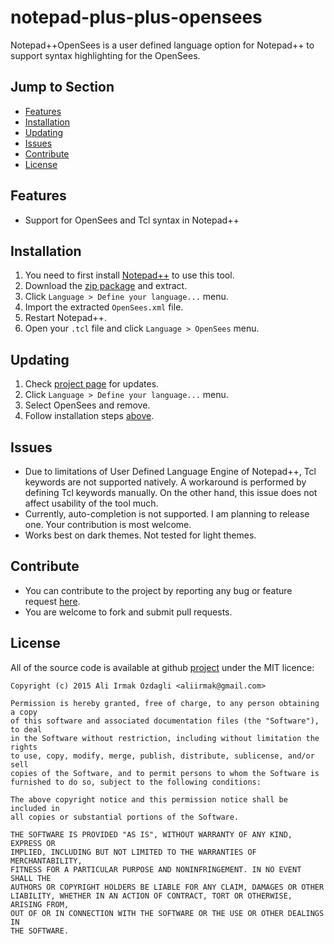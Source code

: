 # notepad-plus-plus-opensees
Notepad++OpenSees is a user defined language option for Notepad++ to support syntax highlighting for the OpenSees.

## Jump to Section

- [Features](#features)
- [Installation](#installation)
- [Updating](#updating)
- [Issues](#issues)
- [Contribute](#contribute)
- [License](#license)

## Features

- Support for OpenSees and Tcl syntax in Notepad++

## Installation

1. You need to first install [Notepad++][npp] to use this tool.
2. Download the [zip package][zipPackage] and extract.
3. Click `Language > Define your language...` menu.
4. Import the extracted `OpenSees.xml` file.
5. Restart Notepad++.
6. Open your `.tcl` file and click `Language > OpenSees` menu.

## Updating

1. Check [project page][home] for updates.
2. Click `Language > Define your language...` menu.
3. Select OpenSees and remove.
4. Follow installation steps [above](#installation).

## Issues

- Due to limitations of User Defined Language Engine of Notepad++, Tcl keywords are not supported natively. A workaround is performed by defining Tcl keywords manually. On the other hand, this issue does not affect usability of the tool much.
- Currently, auto-completion is not supported. I am planning to release one. Your contribution is most welcome.
- Works best on dark themes. Not tested for light themes.

## Contribute

- You can contribute to the project by reporting any bug or feature request [here][issues].
- You are welcome to fork and submit pull requests.

## License

All of the source code is available at github [project][home] under the MIT licence:
```
Copyright (c) 2015 Ali Irmak Ozdagli <aliirmak@gmail.com>

Permission is hereby granted, free of charge, to any person obtaining a copy
of this software and associated documentation files (the "Software"), to deal
in the Software without restriction, including without limitation the rights
to use, copy, modify, merge, publish, distribute, sublicense, and/or sell
copies of the Software, and to permit persons to whom the Software is
furnished to do so, subject to the following conditions:

The above copyright notice and this permission notice shall be included in
all copies or substantial portions of the Software.

THE SOFTWARE IS PROVIDED "AS IS", WITHOUT WARRANTY OF ANY KIND, EXPRESS OR
IMPLIED, INCLUDING BUT NOT LIMITED TO THE WARRANTIES OF MERCHANTABILITY,
FITNESS FOR A PARTICULAR PURPOSE AND NONINFRINGEMENT. IN NO EVENT SHALL THE
AUTHORS OR COPYRIGHT HOLDERS BE LIABLE FOR ANY CLAIM, DAMAGES OR OTHER
LIABILITY, WHETHER IN AN ACTION OF CONTRACT, TORT OR OTHERWISE, ARISING FROM,
OUT OF OR IN CONNECTION WITH THE SOFTWARE OR THE USE OR OTHER DEALINGS IN
THE SOFTWARE.
```

[npp]: https://notepad-plus-plus.org/download/ "Notepad++"
[home]: https://github.com/aliirmak/notepad-plus-plus-opensees "Home"
[zipPackage]: https://github.com/aliirmak/notepad-plus-plus-opensees/archive/master.zip "Zip Package"
[issues]: https://github.com/aliirmak/notepad-plus-plus-opensees/issues "Issues"
